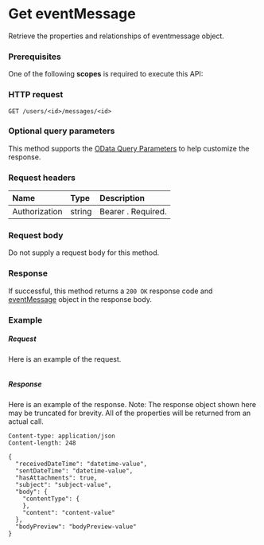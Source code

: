 # Get eventMessage

Retrieve the properties and relationships of eventmessage object.
### Prerequisites
One of the following **scopes** is required to execute this API: 
### HTTP request
<!-- { "blockType": "ignored" } -->
```http
GET /users/<id>/messages/<id>
```
### Optional query parameters
This method supports the [OData Query Parameters](http://graph.microsoft.io/docs/overview/query_parameters) to help customize the response.
### Request headers
| Name       | Type | Description|
|:-----------|:------|:----------|
| Authorization  | string  | Bearer <token>. Required. |

### Request body
Do not supply a request body for this method.
### Response
If successful, this method returns a `200 OK` response code and [eventMessage](../resources/eventmessage.md) object in the response body.
### Example
##### Request
Here is an example of the request.
<!-- {
  "blockType": "request",
  "name": "get_eventmessage"
}-->
```http

```
##### Response
Here is an example of the response. Note: The response object shown here may be truncated for brevity. All of the properties will be returned from an actual call.
<!-- {
  "blockType": "response",
  "truncated": true,
  "@odata.type": "microsoft.graph.eventmessage"
} -->
```http
Content-type: application/json
Content-length: 248

{
  "receivedDateTime": "datetime-value",
  "sentDateTime": "datetime-value",
  "hasAttachments": true,
  "subject": "subject-value",
  "body": {
    "contentType": {
    },
    "content": "content-value"
  },
  "bodyPreview": "bodyPreview-value"
}
```

<!-- uuid: 8fcb5dbc-d5aa-4681-8e31-b001d5168d79
2015-10-25 14:57:30 UTC -->
<!-- {
  "type": "#page.annotation",
  "description": "Get eventMessage",
  "keywords": "",
  "section": "documentation",
  "tocPath": ""
}-->